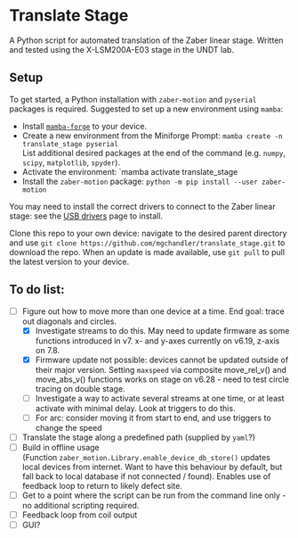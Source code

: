 # Translate Stage

A Python script for automated translation of the Zaber linear stage. Written and tested using the X-LSM200A-E03 stage in the UNDT lab.

## Setup

To get started, a Python installation with `zaber-motion` and `pyserial` packages is required. Suggested to set up a new environment using `mamba`:
- Install [`mamba-forge`](https://github.com/conda-forge/miniforge#mambaforge) to your device.
- Create a new environment from the Miniforge Prompt: `mamba create -n translate_stage pyserial`  
List additional desired packages at the end of the command (e.g. `numpy`, `scipy`, `matplotlib`, `spyder`).
- Activate the environment: `mamba activate translate_stage
- Install the `zaber-motion` package: `python -m pip install --user zaber-motion`

You may need to install the correct drivers to connect to the Zaber linear stage: see the [USB drivers](https://www.zaber.com/software) page to install.

Clone this repo to your own device: navigate to the desired parent directory and use `git clone https://github.com/mgchandler/translate_stage.git` to download the repo. When an update is made available, use `git pull` to pull the latest version to your device.

## To do list:

- [ ] Figure out how to move more than one device at a time. End goal: trace out diagonals and circles. 
	- [x] Investigate streams to do this. May need to update firmware as some functions introduced in v7. x- and y-axes currently on v6.19, z-axis on 7.8.
	- [x] Firmware update not possible: devices cannot be updated outside of their major version. Setting `maxspeed` via composite move_rel_v() and move_abs_v() functions works on stage on v6.28 - need to test circle tracing on double stage.
	- [ ] Investigate a way to activate several streams at one time, or at least activate with minimal delay. Look at triggers to do this.
	- [ ] For arc: consider moving it from start to end, and use triggers to change the speed
- [ ] Translate the stage along a predefined path (supplied by `yaml`?)  
- [ ] Build in offline usage  
      (Function `zaber_motion.Library.enable_device_db_store()` updates local devices from internet. Want to have this behaviour by default, but fall back to local database if not connected / found).
      Enables use of feedback loop to return to likely defect site.
- [ ] Get to a point where the script can be run from the command line only - no additional scripting required.
- [ ] Feedback loop from coil output
- [ ] GUI?